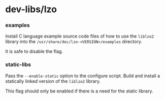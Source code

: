 # dev-libs/lzo

### examples
Install C language example source code files of how to use the `liblzo2` library into the `/usr/share/doc/lzo-<VERSION>/examples` directory.

It is safe to disable the flag.

### static-libs
Pass the `--enable-static` option to the configure script. Build and install a statically linked version of the `liblzo2` library.

This flag should only be enabled if there is a need for the static library.

